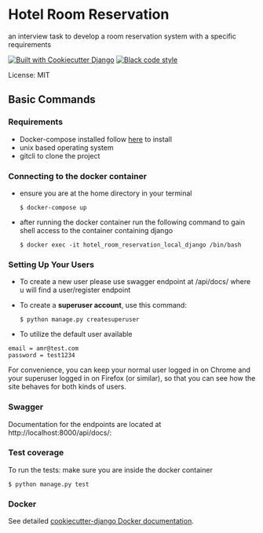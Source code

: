 # Hotel Room Reservation

an interview task to develop a room reservation system with a specific requirements

[![Built with Cookiecutter Django](https://img.shields.io/badge/built%20with-Cookiecutter%20Django-ff69b4.svg?logo=cookiecutter)](https://github.com/cookiecutter/cookiecutter-django/)
[![Black code style](https://img.shields.io/badge/code%20style-black-000000.svg)](https://github.com/ambv/black)

License: MIT

## Basic Commands

### Requirements

- Docker-compose installed follow [here](https://docs.docker.com/compose/install/) to install
- unix based operating system
- gitcli to clone the project

### Connecting to the docker container

- ensure you are at the home directory in your terminal

      $ docker-compose up

- after running the docker container run the following command to gain shell access to the container containing django

      $ docker exec -it hotel_room_reservation_local_django /bin/bash
### Setting Up Your Users


- To create a new user please use swagger endpoint at /api/docs/ where u will find a user/register endpoint

- To create a **superuser account**, use this command:

      $ python manage.py createsuperuser

- To utilize the default user available

```
email = amr@test.com
password = test1234
```


For convenience, you can keep your normal user logged in on Chrome and your superuser logged in on Firefox (or similar), so that you can see how the site behaves for both kinds of users.


### Swagger

Documentation for the endpoints are located at http://localhost:8000/api/docs/:


### Test coverage

To run the tests:
 make sure you are inside the docker container

    $ python manage.py test

### Docker

See detailed [cookiecutter-django Docker documentation](http://cookiecutter-django.readthedocs.io/en/latest/deployment-with-docker.html).
